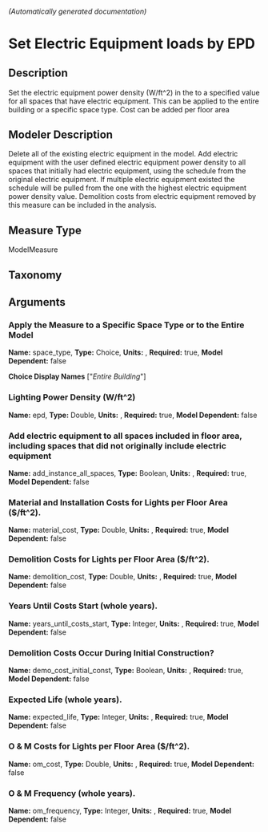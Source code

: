 

###### (Automatically generated documentation)

# Set Electric Equipment loads by EPD

## Description
Set the electric equipment power density (W/ft^2) in the to a specified value for all spaces that have electric equipment. This can be applied to the entire building or a specific space type. Cost can be added per floor area

## Modeler Description
Delete all of the existing electric equipment in the model. Add electric equipment with the user defined electric equipment power density to all spaces that initially had electric equipment, using the schedule from the original electric equipment. If multiple electric equipment existed the schedule will be pulled from the one with the highest electric equipment power density value. Demolition costs from electric equipment removed by this measure can be included in the analysis.

## Measure Type
ModelMeasure

## Taxonomy


## Arguments


### Apply the Measure to a Specific Space Type or to the Entire Model

**Name:** space_type,
**Type:** Choice,
**Units:** ,
**Required:** true,
**Model Dependent:** false


**Choice Display Names** ["*Entire Building*"]



### Lighting Power Density (W/ft^2)

**Name:** epd,
**Type:** Double,
**Units:** ,
**Required:** true,
**Model Dependent:** false




### Add electric equipment to all spaces included in floor area, including spaces that did not originally include electric equipment

**Name:** add_instance_all_spaces,
**Type:** Boolean,
**Units:** ,
**Required:** true,
**Model Dependent:** false




### Material and Installation Costs for Lights per Floor Area ($/ft^2).

**Name:** material_cost,
**Type:** Double,
**Units:** ,
**Required:** true,
**Model Dependent:** false




### Demolition Costs for Lights per Floor Area ($/ft^2).

**Name:** demolition_cost,
**Type:** Double,
**Units:** ,
**Required:** true,
**Model Dependent:** false




### Years Until Costs Start (whole years).

**Name:** years_until_costs_start,
**Type:** Integer,
**Units:** ,
**Required:** true,
**Model Dependent:** false




### Demolition Costs Occur During Initial Construction?

**Name:** demo_cost_initial_const,
**Type:** Boolean,
**Units:** ,
**Required:** true,
**Model Dependent:** false




### Expected Life (whole years).

**Name:** expected_life,
**Type:** Integer,
**Units:** ,
**Required:** true,
**Model Dependent:** false




### O & M Costs for Lights per Floor Area ($/ft^2).

**Name:** om_cost,
**Type:** Double,
**Units:** ,
**Required:** true,
**Model Dependent:** false




### O & M Frequency (whole years).

**Name:** om_frequency,
**Type:** Integer,
**Units:** ,
**Required:** true,
**Model Dependent:** false







